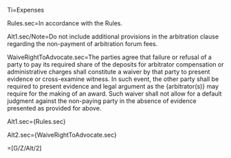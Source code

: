 Ti=Expenses

Rules.sec=In accordance with the Rules.

Alt1.sec/Note=Do not include additional provisions in the arbitration clause regarding the non-payment of arbitration forum fees.

WaiveRightToAdvocate.sec=The parties agree that failure or refusal of a party to pay its required share of the deposits for arbitrator compensation or administrative charges shall constitute a waiver by that party to present evidence or cross-examine witness. In such event, the other party shall be required to present evidence and legal argument as the {arbitrator(s)} may require for the making of an award. Such waiver shall not allow for a default judgment against the non-paying party in the absence of evidence presented as provided for above.

Alt1.sec={Rules.sec}

Alt2.sec={WaiveRightToAdvocate.sec}

=[G/Z/Alt/2]
